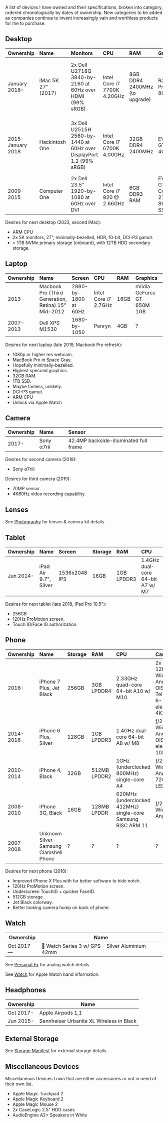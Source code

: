 A list of devices I have owned and their specifications, broken into category, ordered chronologically by dates of ownership. New categories to be added as companies continue to invent increasingly vain and worthless products for me to purchase.

## Desktop

| Ownership         | Name                  | Monitors                                                              | CPU                           | RAM                           | Graphics                          | Storage                                                           | Connectivity              |
| :---------------- | :-------------------- | :-------------------------------------------------------------------- | :---------------------------- | :---------------------------- | :-------------------------------- | :---------------------------------------------------------------- | :------------------------ |
| January 2018–     | iMac 5K 27" (2017)    | 2x Dell U2718Q 3840-by-2160 at 60Hz over HDMI (99% sRGB)              | Intel Core i7 7700K 4.20GHz   | 8GB DDR4 2400MHz (to upgrade) | Radeon Pro 580 8GB                | 512GB SSD (onboard) + 2TB HDD (Western Digital Black, External)   | Onboard                   |
| 2015-January 2018 | Hackintosh One        | 3x Dell U2515H 2560-by-1440 at 60Hz over DisplayPort 1.2 (99% sRGB)   | Intel Core i7 6700K 4.00GHz   | 32GB DDR4 2400MHz             | EVGA GTX 960 4GB SSC              | 256GB SSD (Samsung EVO 850) + 2TB HDD (Western Digital Black)     | Broadcom BCM94352Z        |
| 2009-2015         | Computer One          | 2x Dell 23.5" 1920-by-1080 at 60Hz over DVI                           | Intel Core i7 920 @ 2.66GHz   | 6GB DDR3 RAM                  | EVGA GTX 260 Core 216 896MB SSC   | 1.5TB HDD (Western Digital Green)                                 | Ethernet, no Bluetooth    |
    
Desires for next desktop (2023, second iMac):

* ARM CPU
* 2x 5K monitors, 27", minimally-bezelled, HDR, 10-bit, DCI-P3 gamut.
* \> 1TB NVMe primary storage (onboard), with 12TB HDD secondary storage.

## Laptop

| Ownership | Name                                                | Screen                  | CPU                   | RAM   | Graphics                      | Storage   |
| :-------- | :-------------------------------------------------- | :---------------------- | :-------------------- | :---- | :---------------------------- | :-------- |
| 2013-     | Macbook Pro (Third Generation, Retina) 15" Mid-2012 | 2880-by-1800 at 60Hz    | Intel Core i7 2.7GHz  | 16GB  | nVidia GeForce GT 650M 1GB    | 768GB SSD |
| 2007-2013 | Dell XPS M1530                                      | 1680-by-1050            | Penryn                | 4GB   | ?                             | HDD       |

Desires for next laptop (late 2019, Macbook Pro refresh):

* 1080p or higher res webcam.
* MacBook Pro in Space Gray.
* Hopefully minimally-bezelled.
* Highest specced graphics.
* 32GB RAM.
* 1TB SSD.
* Maybe fanless, unlikely.
* DCI-P3 gamut.
* ARM CPU
* Unlock via Apple Watch

## Camera

| Ownership | Name          | Sensor                                 |
| :-------- | :------------ | :--------------------------------------|
| 2017-     | Sony α7rii    | 42.4MP backside-illuminated full frame |

Desires for second camera (2018):

* Sony α7riii

Desires for third camera (2019):

* 70MP sensor.
* 4K60Hz video recording capability.

## Lenses

See [Photography](photography.html) for lenses & camera kit details.

## Tablet

| Ownership | Name                  | Screen        | Storage   | RAM           | CPU                               | Camera                    |
| :-------- | :-------------------- | :------------ | :-------- | :------------ | :-------------------------------- | :------------------------ |
| Jun 2014- | iPad Air 9.7", Silver | 1536x2048 IPS | 16GB      | 1GB LPDDR3    | 1.4GHz dual-core 64-bit A7 w/ M7  | 5MP Wide Angle, 1080p30   |

Desires for next tablet (late 2018, iPad Pro 10.5"):

* 256GB
* 120Hz ProMotion screen.
* Touch ID/Face ID authorization.

## Phone

| Ownership | Name                     | Storage    | RAM           | CPU                                                           | Camera                                                            |
| :-------- | :----------------------- | :--------- | :------------ | :------------------------------------------------------------ | :---------------------------------------------------------------- |
| 2016-     | iPhone 7 Plus, Jet Black | 256GB      | 3GB LPDDR4    | 2.33GHz quad-core 64-bit A10 w/ M10                           | 2x ƒ/1.8 12MP Wide Angle (w/ OIS) * Telephoto, 6-element, 4K30    |
| 2014-2016 | iPhone 6 Plus, Silver    | 128GB      | 1GB LPDDR3    | 1.4GHz dual-core 64-bit A8 w/ M8                              | ƒ/2.2 8MP Wide Angle (w/ OIS), 5-element, 1080p60                 |
| 2010-2014 | iPhone 4, Black          | 32GB       | 512MB LPDDR2  | 1GHz (underclocked 800MHz) single-core A4                     | ƒ/2.8 5MP Wide Angle, 720p30, LED Flash                           |
| 2008-2010 | iPhone 3G, Black         | 16GB       | 128MB LPDDR   | 620MHz (underclocked 412MHz) single-core Samsung RISC ARM 11  | ƒ/2.8 2MP Wide Angle                                              |
| 2007-2008 | Unknown Silver Samsung Clamshell Phone | ? | ? | ? | ? |

Desires for next phone (2018):

* Improved iPhone X Plus with far better software to hide notch.
* 120Hz ProMotion screen.
* Underscreen TouchID + quicker FaceID.
* 512GB storage.
* Jet Black colorway.
* Better looking camera hump on back of phone.

## Watch

| Ownership  | Name                                             |
| ---------- | ------------------------------------------------ |
| Oct 2017 — |  Watch Series 3 w/ GPS - Silver Aluminium 42mm  |

See [Personal Fx](personal-fx.html) for analog watch details.

See [Watch](watch.html) for Apple Watch band information.

## Headphones

| Ownership | Name                                      |
| --------- | ----------------------------------------- |
| Oct 2017- | Apple Airpods 1,1                         |
| Jun 2015- | Sennheiser Urbanite XL Wireless in Black  |

## External Storage

See [Storage Manifest](storage-manifest-digital.html) for external storage details.

## Miscellaneous Devices

Miscellaneous Devices I own that are either accessories or not in need of their own list.

* Apple Magic Trackpad 2
* Apple Magic Keyboard 2
* Apple Magic Mouse 2
* 2x CaseLogic 2.5" HDD cases
* AudioEngine A2+ Speakers in White
